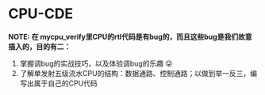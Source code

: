 # CPU-CDE


**NOTE: 在 mycpu_verify里CPU的rtl代码是有bug的，而且这些bug是我们故意插入的，目的有二：**
1. 掌握调bug的实战技巧，以及体验调bug的乐趣 :stuck_out_tongue_winking_eye: 
2. 了解单发射五级流水CPU的结构：数据通路、控制通路；以做到举一反三，编写出属于自己的CPU代码
